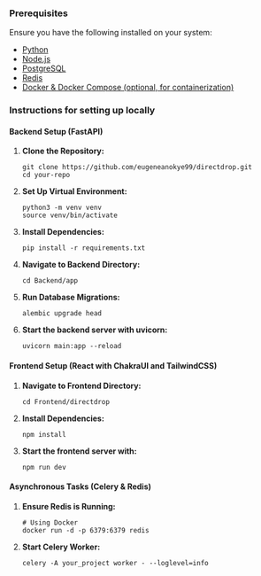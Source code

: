 ### Prerequisites

Ensure you have the following installed on your system:

- [Python](https://www.python.org/downloads/)
- [Node.js](https://nodejs.org/en/download/prebuilt-installer/current)
- [PostgreSQL](https://www.postgresql.org/)
- [Redis](https://redis.io/)
- [Docker & Docker Compose (optional, for containerization)](https://docs.docker.com/desktop/)

### Instructions for setting up locally

#### Backend Setup (FastAPI)

1. **Clone the Repository:**

    ```
    git clone https://github.com/eugeneanokye99/directdrop.git
    cd your-repo
    ```

2. **Set Up Virtual Environment:**

    ```
    python3 -m venv venv
    source venv/bin/activate
    ```

3. **Install Dependencies:**

    ```
    pip install -r requirements.txt
    ```

4. **Navigate to Backend Directory:**

    ```
    cd Backend/app
    ```
5. **Run Database Migrations:**

    ```
    alembic upgrade head
    ```
    
6. **Start the backend server with uvicorn:**

    ```
    uvicorn main:app --reload
    ```

#### Frontend Setup (React with ChakraUI and TailwindCSS)

1. **Navigate to Frontend Directory:**

    ```
    cd Frontend/directdrop
    ```

2. **Install Dependencies:**

    ```
    npm install
    ```

3. **Start the frontend server with:**

    ```
    npm run dev
    ```


#### Asynchronous Tasks (Celery & Redis)

1. **Ensure Redis is Running:**

    ```
    # Using Docker
    docker run -d -p 6379:6379 redis
    ```

2. **Start Celery Worker:**

    ```
    celery -A your_project worker - --loglevel=info
    ```

    

